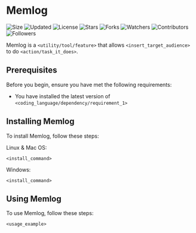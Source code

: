 # Memlog

![Size](https://img.shields.io/github/repo-size/2kabhishek/Memlog?style=plastic&color=green&label=Size)
![Updated](https://img.shields.io/github/last-commit/2kabhishek/Memlog?style=plastic&color=red&label=Updated)
![License](https://img.shields.io/github/license/2kabhishek/Memlog?style=plastic&color=lightgrey&label=License)
![Stars](https://img.shields.io/github/stars/2kabhishek/Memlog?style=plastic&color=ffd500&label=Stars)
![Forks](https://img.shields.io/github/forks/2kabhishek/Memlog?style=plastic&color=brightgreen&label=Forks)
![Watchers](https://img.shields.io/github/watchers/2kabhishek/Memlog?style=plastic&color=orange&label=Watchers)
![Contributors](https://img.shields.io/github/contributors/2kabhishek/Memlog?style=plastic&color=ff69b4&label=Contributors)
![Followers](https://img.shields.io/github/followers/2kabhishek?style=plastic&color=blue&label=Followers)

Memlog is a `<utility/tool/feature>` that allows `<insert_target_audience>` to do `<action/task_it_does>`.

## Prerequisites

Before you begin, ensure you have met the following requirements:

* You have installed the latest version of `<coding_language/dependency/requirement_1>`

## Installing Memlog

To install Memlog, follow these steps:

Linux & Mac OS:

```
<install_command>
```

Windows:

```
<install_command>
```

## Using Memlog

To use Memlog, follow these steps:

```
<usage_example>
```
